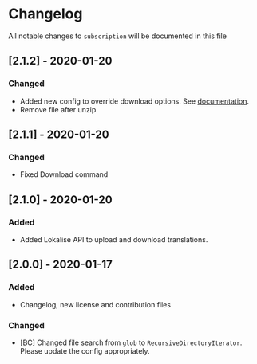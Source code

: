 # Changelog

All notable changes to `subscription` will be documented in this file

## [2.1.2] - 2020-01-20
### Changed
- Added new config to override download options. See [documentation](https://lokalise.com/api2docs/curl/#transition-download-files-post).
- Remove file after unzip

## [2.1.1] - 2020-01-20
### Changed
- Fixed Download command

## [2.1.0] - 2020-01-20
### Added
- Added Lokalise API to upload and download translations.

## [2.0.0] - 2020-01-17
### Added
- Changelog, new license and contribution files
### Changed
- [BC] Changed file search from `glob` to `RecursiveDirectoryIterator`. Please update the config appropriately.